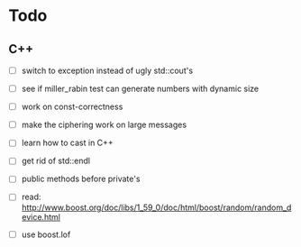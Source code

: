 # Todo
## C++
- [ ] switch to exception instead of ugly std::cout's
- [ ] see if miller_rabin test can generate numbers with dynamic size
- [ ] work on const-correctness
- [ ] make the ciphering work on large messages
- [ ] learn how to cast in C++
- [ ] get rid of std::endl
- [ ] public methods before private's
- [ ] read: http://www.boost.org/doc/libs/1_59_0/doc/html/boost/random/random_device.html
- [ ] use boost.lof

